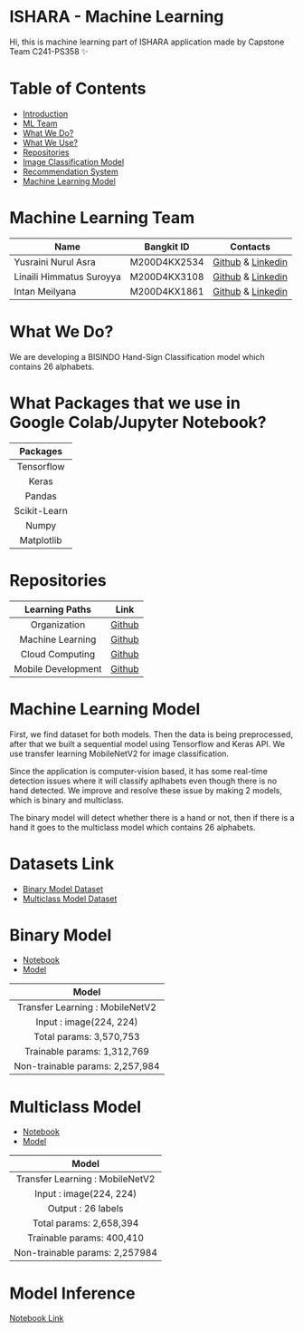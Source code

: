 # ISHARA - Machine Learning
Hi, this is machine learning part of ISHARA application made by Capstone Team C241-PS358 ✨

# Table of Contents
- [Introduction](https://github.com/Obesifix-Bangkit-2023/Machine_Learning#machine-learning-team)
- [ML Team](https://github.com/Obesifix-Bangkit-2023/Machine_Learning#machine-learning-team)
- [What We Do?](https://github.com/Obesifix-Bangkit-2023/Machine_Learning#what-we-do)
- [What We Use?](https://github.com/Obesifix-Bangkit-2023/Machine_Learning#What-Packages-that-we-use-in-Google-Colab/Jupyter-Notebook)
- [Repositories](https://github.com/Obesifix-Bangkit-2023/Machine_Learning#repositories)
- [Image Classification Model](https://github.com/Obesifix-Bangkit-2023/Machine_Learning#image-classification-model)
- [Recommendation System](https://github.com/Obesifix-Bangkit-2023/Machine_Learning#recommendation-system)
- [Machine Learning Model](https://github.com/Obesifix-Bangkit-2023/Machine_Learning#endpoint#machine-learning-model)

# Machine Learning Team

|  Name | Bangkit ID | Contacts |
| ------------ | ------------ | ------------ |
| Yusraini Nurul Asra	 | M200D4KX2534 		 | [Github](https://github.com/yusrainiasraa) & [Linkedin](https://www.linkedin.com/in/yusrainiasraa/)  |
| Linaili Himmatus Suroyya	 | M200D4KX3108 		| [Github](https://github.com/linailisry) & [Linkedin](https://www.linkedin.com/in/linaili-himmatus-suroyya-a7a0b4212/) |
| Intan Meilyana	 | M200D4KX1861 		| [Github](https://github.com/itsmei24) & [Linkedin](https://www.linkedin.com/in/intanmeilyana/) |

# What We Do?
We are developing a BISINDO Hand-Sign Classification model which contains 26 alphabets.

# What Packages that we use in Google Colab/Jupyter Notebook?

|   Packages |                                
| :----------------: | 
|    Tensorflow |
|  Keras      |  
| Pandas |  
| Scikit-Learn |  
| Numpy |  
| Matplotlib |  

# Repositories

|   Learning Paths       |                                Link                                              |
| :----------------:     | :----------------------------------------------------------------:               |
|   Organization         |            [Github](https://github.com/ishara-bangkit-capstone-project)                    |
|  Machine Learning      |            [Github](https://github.com/ishara-bangkit-capstone-project/ishara-machine-learning )   |
|  Cloud Computing  |        [Github](https://github.com/ishara-bangkit-capstone-project/ishara-backend-api)        |
| Mobile Development     |            [Github](https://github.com/ishara-bangkit-capstone-project/ishara-mobile-app) |


# Machine Learning Model
First, we find dataset for both models. Then the data is being preprocessed, after that we built a sequential model using Tensorflow and Keras API. We use transfer learning MobileNetV2 for image classification.

Since the application is computer-vision based, it has some real-time detection issues where it will classify aplhabets even though there is no hand detected. We improve and resolve these issue by making 2 models, which is binary and multiclass. 

The binary model will detect whether there is a hand or not, then if there is a hand it goes to the multiclass model which contains 26 alphabets. 

# Datasets Link
- [Binary Model Dataset](https://drive.google.com/drive/folders/1-QVql2184LEP3PK6cxmAg2KpCFVmMzfH?usp=drive_link)
- [Multiclass Model Dataset](https://www.kaggle.com/datasets/agungmrf/indonesian-sign-language-bisindo)


# Binary Model
- [Notebook](https://drive.google.com/drive/folders/1-QVql2184LEP3PK6cxmAg2KpCFVmMzfH?usp=drive_link)
- [Model](https://github.com/ishara-bangkit-capstone-project/ishara-machine-learning/tree/main/fix/models/binary_model)

|   Model |
| :----------------: |
|   Transfer Learning : MobileNetV2     |
|  Input : image(224, 224)  |
| Total params: 3,570,753 |
| Trainable params: 1,312,769 |
| Non-trainable params: 2,257,984 |


# Multiclass Model
- [Notebook](https://drive.google.com/drive/folders/1-QVql2184LEP3PK6cxmAg2KpCFVmMzfH?usp=drive_link)
- [Model](https://github.com/ishara-bangkit-capstone-project/ishara-machine-learning/tree/main/fix/models/multiclass_model)

|   Model |
| :----------------: |
|   Transfer Learning : MobileNetV2     |
|  Input : image(224, 224)  |
| Output : 26 labels|
| Total params: 2,658,394 |
| Trainable params: 400,410 |
| Non-trainable params: 2,257984 |

# Model Inference
[Notebook Link](https://github.com/ishara-bangkit-capstone-project/ishara-machine-learning/blob/main/fix/notebooks/model_inference.ipynb)